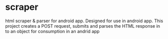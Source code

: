 # scraper
html scraper &amp; parser for android app.
Designed for use in android app. This project creates a POST request, submits and parses the HTML response in to an object for consumption in an andrid app
